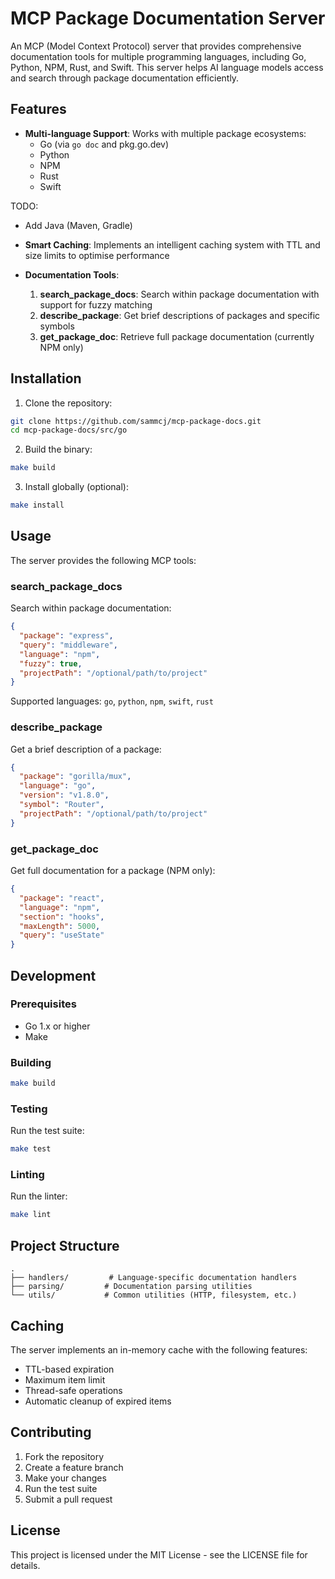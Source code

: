 # MCP Package Documentation Server

An MCP (Model Context Protocol) server that provides comprehensive documentation tools for multiple programming languages, including Go, Python, NPM, Rust, and Swift. This server helps AI language models access and search through package documentation efficiently.

## Features

- **Multi-language Support**: Works with multiple package ecosystems:
  - Go (via `go doc` and pkg.go.dev)
  - Python
  - NPM
  - Rust
  - Swift

TODO:

- Add Java (Maven, Gradle)

- **Smart Caching**: Implements an intelligent caching system with TTL and size limits to optimise performance

- **Documentation Tools**:
  1. **search_package_docs**: Search within package documentation with support for fuzzy matching
  2. **describe_package**: Get brief descriptions of packages and specific symbols
  3. **get_package_doc**: Retrieve full package documentation (currently NPM only)

## Installation

1. Clone the repository:

```bash
git clone https://github.com/sammcj/mcp-package-docs.git
cd mcp-package-docs/src/go
```

2. Build the binary:

```bash
make build
```

3. Install globally (optional):

```bash
make install
```

## Usage

The server provides the following MCP tools:

### search_package_docs

Search within package documentation:

```json
{
  "package": "express",
  "query": "middleware",
  "language": "npm",
  "fuzzy": true,
  "projectPath": "/optional/path/to/project"
}
```

Supported languages: `go`, `python`, `npm`, `swift`, `rust`

### describe_package

Get a brief description of a package:

```json
{
  "package": "gorilla/mux",
  "language": "go",
  "version": "v1.8.0",
  "symbol": "Router",
  "projectPath": "/optional/path/to/project"
}
```

### get_package_doc

Get full documentation for a package (NPM only):

```json
{
  "package": "react",
  "language": "npm",
  "section": "hooks",
  "maxLength": 5000,
  "query": "useState"
}
```

## Development

### Prerequisites

- Go 1.x or higher
- Make

### Building

```bash
make build
```

### Testing

Run the test suite:

```bash
make test
```

### Linting

Run the linter:

```bash
make lint
```

## Project Structure

```
.
├── handlers/         # Language-specific documentation handlers
├── parsing/         # Documentation parsing utilities
└── utils/           # Common utilities (HTTP, filesystem, etc.)
```

## Caching

The server implements an in-memory cache with the following features:

- TTL-based expiration
- Maximum item limit
- Thread-safe operations
- Automatic cleanup of expired items

## Contributing

1. Fork the repository
2. Create a feature branch
3. Make your changes
4. Run the test suite
5. Submit a pull request

## License

This project is licensed under the MIT License - see the LICENSE file for details.
